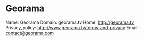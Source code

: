 
# Georama

Name: Georama
Domain: georama.tv
Home: http://georama.tv
Privacy_policy: http://www.georama.tv/terms-and-privacy
Email: contact@georama.com
